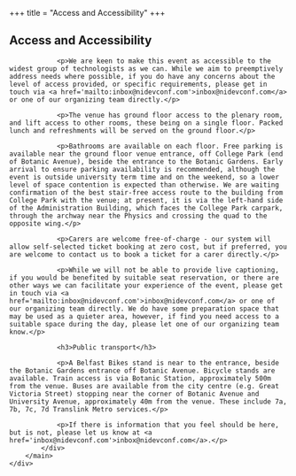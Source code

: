 +++
title = "Access and Accessibility"
+++

<section class="row">
    <div class="main-container">
        <a id="top"></a>
        <main class="container generic">
            <div class="col-md-12 main">
                <h1>Access and Accessibility</h1>

                <p>We are keen to make this event as accessible to the widest group of technologists as we can. While we aim to preemptively address needs where possible, if you do have any concerns about the level of access provided, or specific requirements, please get in touch via <a href='mailto:inbox@nidevconf.com'>inbox@nidevconf.com</a> or one of our organizing team directly.</p>

                <p>The venue has ground floor access to the plenary room, and lift access to other rooms, these being on a single floor. Packed lunch and refreshments will be served on the ground floor.</p>

                <p>Bathrooms are available on each floor. Free parking is available near the ground floor venue entrance, off College Park (end of Botanic Avenue), beside the entrance to the Botanic Gardens. Early arrival to ensure parking availability is recommended, although the event is outside university term time and on the weekend, so a lower level of space contention is expected than otherwise. We are waiting confirmation of the best stair-free access route to the building from College Park with the venue; at present, it is via the left-hand side of the Administration Building, which faces the College Park carpark, through the archway near the Physics and crossing the quad to the opposite wing.</p>

                <p>Carers are welcome free-of-charge - our system will allow self-selected ticket booking at zero cost, but if preferred, you are welcome to contact us to book a ticket for a carer directly.</p>

                <p>While we will not be able to provide live captioning, if you would be benefited by suitable seat reservation, or there are other ways we can facilitate your experience of the event, please get in touch via <a href='mailto:inbox@nidevconf.com'>inbox@nidevconf.com</a> or one of our organizing team directly. We do have some preparation space that may be used as a quieter area, however, if find you need access to a suitable space during the day, please let one of our organizing team know.</p>

                <h3>Public transport</h3>

                <p>A Belfast Bikes stand is near to the entrance, beside the Botanic Gardens entrance off Botanic Avenue. Bicycle stands are available. Train access is via Botanic Station, approximately 500m from the venue. Buses are available from the city centre (e.g. Great Victoria Street) stopping near the corner of Botanic Avenue and University Avenue, approximately 40m from the venue. These include 7a, 7b, 7c, 7d Translink Metro services.</p>

                <p>If there is information that you feel should be here, but is not, please let us know at <a href='inbox@nidevconf.com'>inbox@nidevconf.com</a>.</p>
            </div>
        </main>
    </div>
</section>
